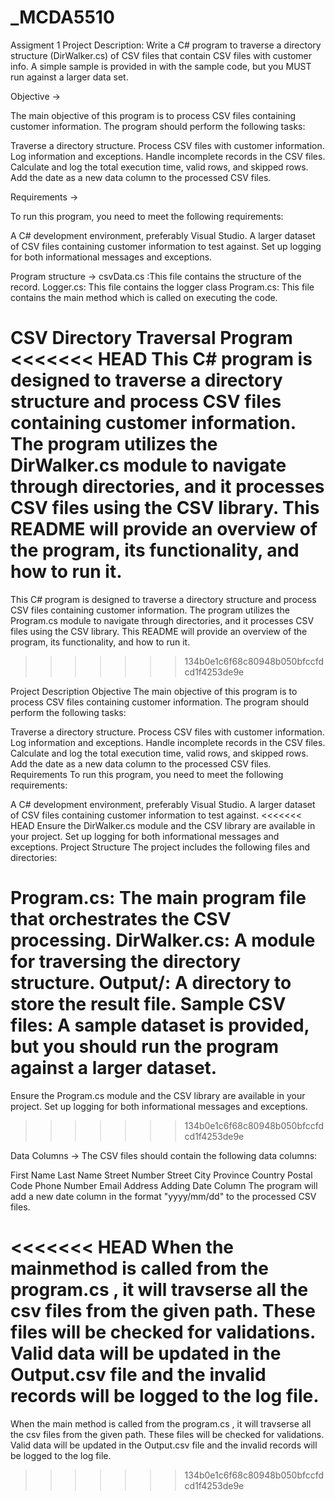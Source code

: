 # \_MCDA5510

Assigment 1
Project Description:
Write a C# program to traverse a directory structure (DirWalker.cs) of CSV files
that contain CSV files with customer info. A simple sample is provided in with the
sample code, but you MUST run against a larger data set.

Objective ->

The main objective of this program is to process CSV files containing customer information. The program should perform the following tasks:

Traverse a directory structure.
Process CSV files with customer information.
Log information and exceptions.
Handle incomplete records in the CSV files.
Calculate and log the total execution time, valid rows, and skipped rows.
Add the date as a new data column to the processed CSV files.

Requirements ->

To run this program, you need to meet the following requirements:

A C# development environment, preferably Visual Studio.
A larger dataset of CSV files containing customer information to test against.
Set up logging for both informational messages and exceptions.

Program structure ->
csvData.cs :This file contains the structure of the record.
Logger.cs: This file contains the logger class
Program.cs: This file contains the main method which is called on executing the code.

CSV Directory Traversal Program
<<<<<<< HEAD
This C# program is designed to traverse a directory structure and process CSV files containing customer information. The program utilizes the DirWalker.cs module to navigate through directories, and it processes CSV files using the CSV library. This README will provide an overview of the program, its functionality, and how to run it.
=======
This C# program is designed to traverse a directory structure and process CSV files containing customer information. The program utilizes the Program.cs module to navigate through directories, and it processes CSV files using the CSV library. This README will provide an overview of the program, its functionality, and how to run it.
>>>>>>> 134b0e1c6f68c80948b050bfccfdcd1f4253de9e

Project Description
Objective
The main objective of this program is to process CSV files containing customer information. The program should perform the following tasks:

Traverse a directory structure.
Process CSV files with customer information.
Log information and exceptions.
Handle incomplete records in the CSV files.
Calculate and log the total execution time, valid rows, and skipped rows.
Add the date as a new data column to the processed CSV files.
Requirements
To run this program, you need to meet the following requirements:

A C# development environment, preferably Visual Studio.
A larger dataset of CSV files containing customer information to test against.
<<<<<<< HEAD
Ensure the DirWalker.cs module and the CSV library are available in your project.
Set up logging for both informational messages and exceptions.
Project Structure
The project includes the following files and directories:

Program.cs: The main program file that orchestrates the CSV processing.
DirWalker.cs: A module for traversing the directory structure.
Output/: A directory to store the result file.
Sample CSV files: A sample dataset is provided, but you should run the program against a larger dataset.
=======
Ensure the Program.cs module and the CSV library are available in your project.
Set up logging for both informational messages and exceptions.


>>>>>>> 134b0e1c6f68c80948b050bfccfdcd1f4253de9e

Data Columns ->
The CSV files should contain the following data columns:

First Name
Last Name
Street Number
Street
City
Province
Country
Postal Code
Phone Number
Email Address
Adding Date Column
The program will add a new date column in the format "yyyy/mm/dd" to the processed CSV files.

<<<<<<< HEAD
When the mainmethod is called from the program.cs , it will travserse all the csv files from the given path. These files will be checked for validations. Valid data will be updated in the Output.csv file and the invalid records will be logged to the log file.
=======
When the main method is called from the program.cs , it will travserse all the csv files from the given path. These files will be checked for validations. Valid data will be updated in the Output.csv file and the invalid records will be logged to the log file.
>>>>>>> 134b0e1c6f68c80948b050bfccfdcd1f4253de9e
